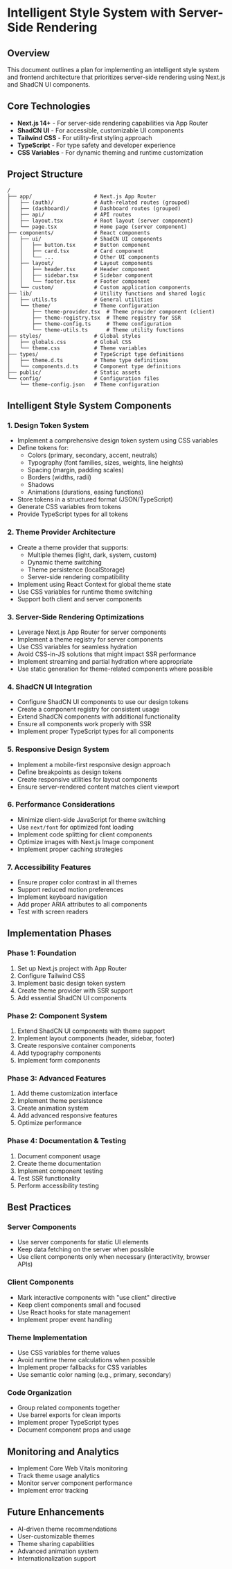 # Intelligent Style System with Server-Side Rendering

## Overview
This document outlines a plan for implementing an intelligent style system and frontend architecture that prioritizes server-side rendering using Next.js and ShadCN UI components.

## Core Technologies
- **Next.js 14+** - For server-side rendering capabilities via App Router
- **ShadCN UI** - For accessible, customizable UI components
- **Tailwind CSS** - For utility-first styling approach
- **TypeScript** - For type safety and developer experience
- **CSS Variables** - For dynamic theming and runtime customization

## Project Structure
```
/
├── app/                    # Next.js App Router
│   ├── (auth)/             # Auth-related routes (grouped)
│   ├── (dashboard)/        # Dashboard routes (grouped)
│   ├── api/                # API routes
│   ├── layout.tsx          # Root layout (server component)
│   └── page.tsx            # Home page (server component)
├── components/             # React components
│   ├── ui/                 # ShadCN UI components
│   │   ├── button.tsx      # Button component
│   │   ├── card.tsx        # Card component
│   │   └── ...             # Other UI components
│   ├── layout/             # Layout components
│   │   ├── header.tsx      # Header component
│   │   ├── sidebar.tsx     # Sidebar component
│   │   └── footer.tsx      # Footer component
│   └── custom/             # Custom application components
├── lib/                    # Utility functions and shared logic
│   ├── utils.ts            # General utilities
│   └── theme/              # Theme configuration
│       ├── theme-provider.tsx  # Theme provider component (client)
│       ├── theme-registry.tsx  # Theme registry for SSR
│       ├── theme-config.ts     # Theme configuration
│       └── theme-utils.ts      # Theme utility functions
├── styles/                 # Global styles
│   ├── globals.css         # Global CSS
│   └── theme.css           # Theme variables
├── types/                  # TypeScript type definitions
│   ├── theme.d.ts          # Theme type definitions
│   └── components.d.ts     # Component type definitions
├── public/                 # Static assets
└── config/                 # Configuration files
    └── theme-config.json   # Theme configuration
```

## Intelligent Style System Components

### 1. Design Token System
- Implement a comprehensive design token system using CSS variables
- Define tokens for:
  - Colors (primary, secondary, accent, neutrals)
  - Typography (font families, sizes, weights, line heights)
  - Spacing (margin, padding scales)
  - Borders (widths, radii)
  - Shadows
  - Animations (durations, easing functions)
- Store tokens in a structured format (JSON/TypeScript)
- Generate CSS variables from tokens
- Provide TypeScript types for all tokens

### 2. Theme Provider Architecture
- Create a theme provider that supports:
  - Multiple themes (light, dark, system, custom)
  - Dynamic theme switching
  - Theme persistence (localStorage)
  - Server-side rendering compatibility
- Implement using React Context for global theme state
- Use CSS variables for runtime theme switching
- Support both client and server components

### 3. Server-Side Rendering Optimizations
- Leverage Next.js App Router for server components
- Implement a theme registry for server components
- Use CSS variables for seamless hydration
- Avoid CSS-in-JS solutions that might impact SSR performance
- Implement streaming and partial hydration where appropriate
- Use static generation for theme-related components where possible

### 4. ShadCN UI Integration
- Configure ShadCN UI components to use our design tokens
- Create a component registry for consistent usage
- Extend ShadCN components with additional functionality
- Ensure all components work properly with SSR
- Implement proper TypeScript types for all components

### 5. Responsive Design System
- Implement a mobile-first responsive design approach
- Define breakpoints as design tokens
- Create responsive utilities for layout components
- Ensure server-rendered content matches client viewport

### 6. Performance Considerations
- Minimize client-side JavaScript for theme switching
- Use `next/font` for optimized font loading
- Implement code splitting for client components
- Optimize images with Next.js Image component
- Implement proper caching strategies

### 7. Accessibility Features
- Ensure proper color contrast in all themes
- Support reduced motion preferences
- Implement keyboard navigation
- Add proper ARIA attributes to all components
- Test with screen readers

## Implementation Phases

### Phase 1: Foundation
1. Set up Next.js project with App Router
2. Configure Tailwind CSS
3. Implement basic design token system
4. Create theme provider with SSR support
5. Add essential ShadCN UI components

### Phase 2: Component System
1. Extend ShadCN UI components with theme support
2. Implement layout components (header, sidebar, footer)
3. Create responsive container components
4. Add typography components
5. Implement form components

### Phase 3: Advanced Features
1. Add theme customization interface
2. Implement theme persistence
3. Create animation system
4. Add advanced responsive features
5. Optimize performance

### Phase 4: Documentation & Testing
1. Document component usage
2. Create theme documentation
3. Implement component testing
4. Test SSR functionality
5. Perform accessibility testing

## Best Practices

### Server Components
- Use server components for static UI elements
- Keep data fetching on the server when possible
- Use client components only when necessary (interactivity, browser APIs)

### Client Components
- Mark interactive components with "use client" directive
- Keep client components small and focused
- Use React hooks for state management
- Implement proper event handling

### Theme Implementation
- Use CSS variables for theme values
- Avoid runtime theme calculations when possible
- Implement proper fallbacks for CSS variables
- Use semantic color naming (e.g., primary, secondary)

### Code Organization
- Group related components together
- Use barrel exports for clean imports
- Implement proper TypeScript types
- Document component props and usage

## Monitoring and Analytics
- Implement Core Web Vitals monitoring
- Track theme usage analytics
- Monitor server component performance
- Implement error tracking

## Future Enhancements
- AI-driven theme recommendations
- User-customizable themes
- Theme sharing capabilities
- Advanced animation system
- Internationalization support
